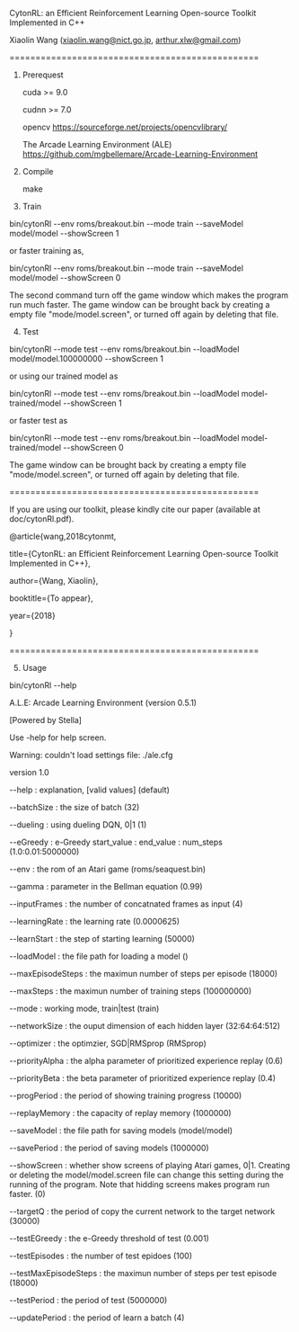 CytonRL: an Efficient Reinforcement Learning Open-source Toolkit Implemented in C++

Xiaolin Wang (xiaolin.wang@nict.go.jp, arthur.xlw@gmail.com)

================================================

1) Prerequest

	cuda >= 9.0 

	cudnn >= 7.0

	opencv  https://sourceforge.net/projects/opencvlibrary/

	The Arcade Learning Environment (ALE)  https://github.com/mgbellemare/Arcade-Learning-Environment


2) Compile
	
	make

3) Train

bin/cytonRl --env roms/breakout.bin --mode train --saveModel model/model --showScreen 1

or faster training as,

bin/cytonRl --env roms/breakout.bin --mode train --saveModel model/model --showScreen 0  

The second command turn off the game window which makes the program run much faster. The game window can be brought back by creating a empty file "mode/model.screen", or turned off again by deleting that file.

4) Test

bin/cytonRl --mode test --env roms/breakout.bin  --loadModel model/model.100000000 --showScreen 1

or using our trained model as

bin/cytonRl --mode test --env roms/breakout.bin  --loadModel model-trained/model --showScreen 1

or faster test as

bin/cytonRl --mode test --env roms/breakout.bin  --loadModel model-trained/model --showScreen 0

The game window can be brought back by creating a empty file "mode/model.screen", or turned off again by deleting that file.

================================================

If you are using our toolkit, please kindly cite our paper (available at doc/cytonRl.pdf).

@article{wang,2018cytonmt,

  title={CytonRL: an Efficient Reinforcement Learning Open-source Toolkit Implemented in C++},

  author={Wang, Xiaolin},

  booktitle={To appear},

  year={2018}

}

================================================


5) Usage

bin/cytonRl --help

A.L.E: Arcade Learning Environment (version 0.5.1)

[Powered by Stella]

Use -help for help screen.

Warning: couldn't load settings file: ./ale.cfg

version 1.0

--help :	explanation, [valid values] (default)

--batchSize :	the size of batch (32)

--dueling :	using dueling DQN, 0|1 (1)

--eGreedy :	e-Greedy  start_value : end_value : num_steps (1.0:0.01:5000000)

--env :	the rom of an Atari game (roms/seaquest.bin)

--gamma :	parameter in the Bellman equation (0.99)

--inputFrames :	the number of concatnated frames as input (4)

--learningRate :	the learning rate (0.0000625)


--learnStart :	the step of starting learning (50000)

--loadModel :	the file path for loading a model ()

--maxEpisodeSteps :	the maximun number of steps per episode (18000)

--maxSteps :	the maximun number of training steps (100000000)

--mode :	working mode, train|test (train)

--networkSize :	the ouput dimension of each hidden layer (32:64:64:512)

--optimizer :	the optimzier, SGD|RMSprop (RMSprop)

--priorityAlpha :	the alpha parameter of prioritized experience replay (0.6)

--priorityBeta :	the beta parameter of prioritized experience replay (0.4)

--progPeriod :	the period of showing training progress (10000)

--replayMemory :	the capacity of replay memory (1000000)

--saveModel :	the file path for saving models (model/model)

--savePeriod :	the period of saving models (1000000)

--showScreen :	whether show screens of playing Atari games, 0|1. Creating or deleting the model/model.screen file can change this setting during the running of the program. Note that hidding screens makes program run faster. (0)

--targetQ :	the period of copy the current network to the target network  (30000)

--testEGreedy :	the e-Greedy threshold of test (0.001)

--testEpisodes :	the number of test epidoes (100)

--testMaxEpisodeSteps :	the maximun number of steps per test episode (18000)

--testPeriod :	the period of test (5000000)

--updatePeriod :	the period of learn a batch (4)
